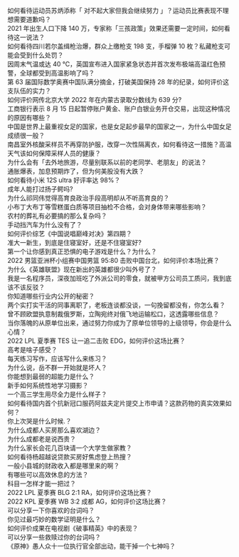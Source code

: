 如何看待运动员苏炳添称「 对不起大家但我会继续努力 」？运动员比赛表现不理想需要道歉吗？  
2021 年出生人口下降 140 万，专家称「三孩政策」效果还需要一定时间，如何看待这一说法？  
如何看待四川若尔盖缉枪治爆，群众上缴枪支 198 支，手榴弹 10 枚？私藏枪支可能会受到什么处罚？  
因周末气温或达 40 ℃，英国宣布进入国家紧急状态并首次发布极端高温红色预警，全球都受到高温影响了吗？  
第 63 届国际数学奥赛中国队满分摘金，打破美国保持 28 年的纪录，如何评价这支队伍的实力？  
如何评价网传北京大学 2022 年在内蒙古录取分数线为 639 分?  
工商银行表示 8 月 15 日起暂停账户黄金、账户白银业务开仓交易，出现这种情况的原因有哪些？  
中国是世界上最重视女足的国家，也是女足起步最早的国家之一，为什么中国女足成绩很一般？  
南昌室外核酸采样员不再穿防护服，改穿一次性隔离衣，如何看待这一措施？高温天气该如何保障采样人员的健康？  
为什么会有「去外地旅游，尽量别联系以前的老同学、老朋友」的说法？  
通胀爆表，加息预期炸了，但为何美股没有大跌？  
如何看待小米 12S ultra 好评率达 98%？  
成年人能打过扬子鳄吗?  
为什么祁同伟觉得高育良政治手段高明却从不听高育良的？  
小布丁大布丁等雪糕蛋白质等项目抽检不合格，会对身体带来哪些影响？  
农村的葬礼有必要搞的那么复杂吗？  
手动挡汽车为什么没有了？  
如何评价综艺《中国说唱巅峰对决》第四期？  
准大一新生，到底是住寝室好，还是不住寝室好?  
第一个让你感到真正恐惧的电子游戏是什么？为什么？  
2022 男篮亚洲杯小组赛中国男篮 95:80 击败中国台北，如何评价本场比赛？  
为什么《英雄联盟》现在新出的英雄都很少叫外号了？  
我是一名程序员，深夜加班吃了外派公司的零食，就被甲方公司员工质问，我到底该不该反驳？  
你知道哪些行业内公开的秘密？  
两个实打实干活的同事离职了，老板连谈都没谈，一句挽留都没有，你怎么看？  
曾不顾欧盟执意制裁俄罗斯，立陶宛终对俄飞地运输松口，这透露哪些信息？  
当你落魄的从原单位出来，通过努力你成为了原单位领导的上级领导，你会是什么心情？  
2022 LPL 夏季赛 TES 让一追二击败 EDG，如何评价这场比赛？  
高考是啥子感受？  
每天练习写作，应该写什么来练习？  
为什么说，岳不群一开始就是坏人？  
你能想到最弱的超能力是什么？  
新手如何系统性地学习摄影？  
一个高三学生用尽全力是什么样子？  
如何看待国内首个抗新冠口服药阿兹夫定片提交上市申请？这款药物的真实效果如何？  
你上次哭是什么时候.？  
为什么成都人买房那么喜欢湖边？  
为什么成都老是说西贵？  
为什么家长会花几百块请一个大学生做家教？  
如何看待杨超越说贷款买房好焦虑登上热搜？  
一般小县城的财政收入都是哪里来的啊？  
有哪些可以高效休息的方法？  
科目一怎样才能一把过？  
2022 LPL 夏季赛 BLG 2:1 RA，如何评价这场比赛？  
2022 KPL 夏季赛 WB 3:2 成都 AG，如何评价这场比赛？  
可以分享一下你喜欢的台词吗？  
你见过最巧妙的数学证明是什么？  
如何评价成果在电视剧《破事精英》中的表现？  
可以分享一些救赎过你的台词吗？  
《原神》愚人众十一位执行官全部出动，能干掉一个七神吗？  
